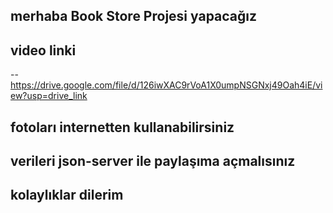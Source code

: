 ## merhaba Book Store Projesi yapacağız

## video linki 

-- https://drive.google.com/file/d/126iwXAC9rVoA1X0umpNSGNxj49Oah4iE/view?usp=drive_link

## fotoları internetten kullanabilirsiniz

## verileri json-server ile paylaşıma açmalısınız

## kolaylıklar dilerim